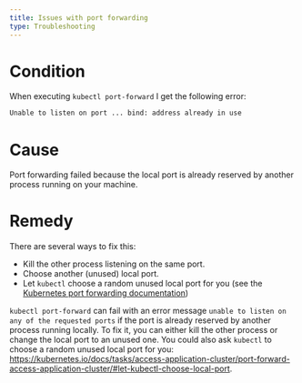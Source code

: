 ```yaml
---
title: Issues with port forwarding
type: Troubleshooting
---
```


# Condition
When executing `kubectl port-forward` I get the following error:
```bash
Unable to listen on port ... bind: address already in use
```

# Cause
Port forwarding failed because the local port is already reserved by another process running on your machine.

# Remedy
There are several ways to fix this:
* Kill the other process listening on the same port.
* Choose another (unused) local port.
* Let `kubectl` choose a random unused local port for you (see the [Kubernetes port forwarding documentation](https://kubernetes.io/docs/tasks/access-application-cluster/port-forward-access-application-cluster/#let-kubectl-choose-local-port))

`kubectl port-forward` can fail with an error message `unable to listen on any of the requested ports` if the port is already reserved by another process running locally. To fix it, you can either kill the other process or change the local port to an unused one. You could also ask `kubectl` to choose a random unused local port for you: https://kubernetes.io/docs/tasks/access-application-cluster/port-forward-access-application-cluster/#let-kubectl-choose-local-port.
